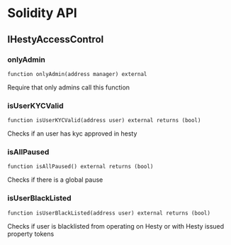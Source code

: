# Solidity API

## IHestyAccessControl

### onlyAdmin

```solidity
function onlyAdmin(address manager) external
```

Require that only admins call this function

### isUserKYCValid

```solidity
function isUserKYCValid(address user) external returns (bool)
```

Checks if an user has kyc approved in hesty

### isAllPaused

```solidity
function isAllPaused() external returns (bool)
```

Checks if there is a global pause

### isUserBlackListed

```solidity
function isUserBlackListed(address user) external returns (bool)
```

Checks if user is blacklisted from operating on Hesty or with
        Hesty issued property tokens

